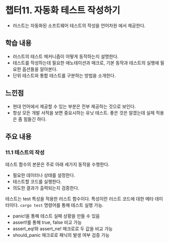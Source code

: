 # 챕터11. 자동화 테스트 작성하기

- 러스트는 자동화된 소프트웨어 테스트의 작성을 언어차원 에서 제공한다.

## 학습 내용

- 러스트의 테스트 메커니즘이 어떻게 동작하는지 설명한다.
- 테스트를 작성하는데 필요한 애노테이션과 매크로, 기본 동작과 테스트의 실행에 필요한 옵션들을 알아본다.
- 단위 테스트와 통합 테스트를 구분하는 방법을 소개한다.

## 느낀점
- 현대 언어에서 제공할 수 있는 부분은 전부 제공하는 것으로 보인다.
- 항상 모든 개발 서적을 보면 중요시하는 유닛 테스트. 좋은 것은 알겠는데 실제 적용은 좀 힘들긴 하다.

## 주요 내용

### 11.1 테스트의 작성

테스트 함수의 본문은 주로 아래 세가지 동작을 수행한다.
- 필요한 데이터나 상태를 설정한다.
- 테스트할 코드를 실행한다.
- 의도한 결과가 출력되는지 검증한다.

테스트는 test 특성을 적용한 러스트 함수이다. 특성이란 러스트 코드에 대한 메타 데이터이다.
`cargo test` 명령어를 통해 테스트 실행 가능.
- panic!을 통해 테스트 실패 상황을 만들 수 있음
- assert!를 통해 true, false 비교 가능
- assert_eq!와 assert_ne! 매크로로 두 값을 비교 가능
- should_panic 매크로로 패닉의 발생 여부 검증 가능